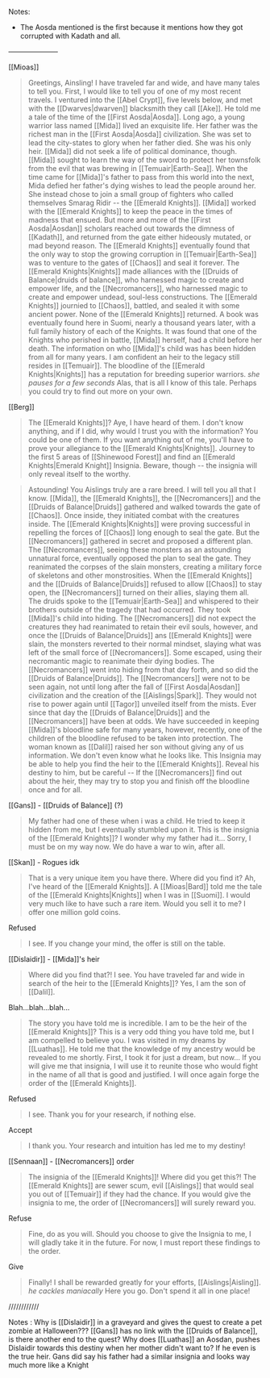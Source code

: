 Notes:
- The Aosda mentioned is the first because it mentions how they got corrupted with Kadath and all.

———————

[[Mioas]]
> Greetings, Ainsling!
> I have traveled far and wide, and have many tales to tell you. First, I would like to tell you of one of my most recent travels.
> I ventured into the [[Abel Crypt]], five levels below, and met with the [[Dwarves|dwarven]] blacksmith they call [[Ake]]. He told me a tale of the time of the [[First Aosda|Aosda]].
> Long ago, a young warrior lass named [[Mida]] lived an exquisite life. Her father was the richest man in the [[First Aosda|Aosda]] civilization. She was set to lead the city-states to glory when her father died. She was his only heir.
> [[Mida]] did not seek a life of political dominance, though. [[Mida]] sought to learn the way of the sword to protect her townsfolk from the evil that was brewing in [[Temuair|Earth-Sea]].
> When the time came for [[Mida]]'s father to pass from this world into the next, Mida defied her father's dying wishes to lead the people around her. She instead chose to join a small group of fighters who called themselves Smarag Ridir -- the [[Emerald Knights]].
> [[Mida]] worked with the [[Emerald Knights]] to keep the peace in the times of madness that ensued. But more and more of the [[First Aosda|Aosdan]] scholars reached out towards the dimness of [[Kadath]], and returned from the gate either hideously mutated, or mad beyond reason.
> The [[Emerald Knights]] eventually found that the only way to stop the growing corruption in [[Temuair|Earth-Sea]] was to venture to the gates of [[Chaos]] and seal it forever. The [[Emerald Knights|Knights]] made alliances with the [[Druids of Balance|druids of balance]], who harnessed magic to create and empower life, and the [[Necromancers]], who harnessed magic to create and empower undead, soul-less constructions.
> The [[Emerald Knights]] journied to [[Chaos]], battled, and sealed it with some ancient power. None of the [[Emerald Knights]] returned.
> A book was eventually found here in Suomi, nearly a thousand years later, with a full family history of each of the Knights. It was found that one of the Knights who perished in battle, [[Mida]] herself, had a child before her death.
> The information on who [[Mida]]'s child was has been hidden from all for many years. I am confident an heir to the legacy still resides in [[Temuair]]. The bloodline of the [[Emerald Knights|Knights]] has a reputation for breeding superior warriors.
> *she pauses for a few seconds*
> Alas, that is all I know of this tale. Perhaps you could try to find out more on your own.

[[Berg]]

> The [[Emerald Knights]]? Aye, I have heard of them.
> I don't know anything, and if I did, why would I trust you with the information? You could be one of them.
> If you want anything out of me, you'll have to prove your allegiance to the [[Emerald Knights|Knights]]. Journey to the first 5 areas of [[Shinewood Forest]] and find an [[Emerald Knights|Emerald Knight]] Insignia. Beware, though -- the insignia will only reveal itself to the worthy.

> Astounding! You Aislings truly are a rare breed. I will tell you all that I know.
> [[Mida]], the [[Emerald Knights]], the [[Necromancers]] and the [[Druids of Balance|Druids]] gathered and walked towards the gate of [[Chaos]]. Once inside, they initiated combat with the creatures inside.
> The [[Emerald Knights|Knights]] were proving successful in repelling the forces of [[Chaos]] long enough to seal the gate. But the [[Necromancers]] gathered in secret and proposed a different plan.
> The [[Necromancers]], seeing these monsters as an astounding unnatural force, eventually opposed the plan to seal the gate. They reanimated the corpses of the slain monsters, creating a military force of skeletons and other monstrosities.
> When the [[Emerald Knights]] and the [[Druids of Balance|Druids]] refused to allow [[Chaos]] to stay open, the [[Necromancers]] turned on their allies, slaying them all. The druids spoke to the [[Temuair|Earth-Sea]] and whispered to their brothers outside of the tragedy that had occurred. They took [[Mida]]'s child into hiding. 
> The [[Necromancers]] did not expect the creatures they had reanimated to retain their evil souls, however, and once the [[Druids of Balance|Druids]] ans [[Emerald Knights]] were slain, the monsters reverted to their normal mindset, slaying what was left of the small force of [[Necromancers]]. Some escaped, using their necromantic magic to reanimate their dying bodies.
> The [[Necromancers]] went into hiding from that day forth, and so did the [[Druids of Balance|Druids]]. The [[Necromancers]] were not to be seen again, not until long after the fall of [[First Aosda|Aosdan]] civilization and the creation of the [[Aislings|Spark]]. They would not rise to power again until [[Tagor]] unveiled itself from the mists.
> Ever since that day the [[Druids of Balance|Druids]] and the [[Necromancers]] have been at odds. We have succeeded in keeping [[Mida]]'s bloodline safe for many years, however, recently, one of the children of the bloodline refused to be taken into protection. The woman known as [[Dalil]] raised her son without giving any of us information. We don't even know what he looks like.
> This Insignia may be able to help you find the heir to the [[Emerald Knights]]. Reveal his destiny to him, but be careful -- If the [[Necromancers]] find out about the heir, they may try to stop you and finish off the bloodline once and for all.


[[Gans]] - [[Druids of Balance]] (?)

> My father had one of these when i was a child. He tried to keep it hidden from me, but I eventually stumbled upon it.
> This is the insignia of the [[Emerald Knights]]? I wonder why my father had it...
> Sorry, I must be on my way now. We do have a war to win, after all.

[[Skan]] - Rogues idk
> That is a very unique item you have there. Where did you find it?
> Ah, I've heard of the [[Emerald Knights]]. A [[Mioas|Bard]] told me the tale of the [[Emerald Knights|Knights]] when I was in [[Suomi]].
> I would very much like to have such a rare item. Would you sell it to me? I offer one million gold coins.

Refused
> I see. If you change your mind, the offer is still on the table.

[[Dislaidir]] - [[Mida]]'s heir

> Where did you find that?!
> I see. You have traveled far and wide in search of the heir to the [[Emerald Knights]]?
> Yes, I am the son of [[Dalil]].

Blah...blah...blah...
> The story you have told me is incredible. I am to be the heir of the [[Emerald Knights]]? This is a very odd thing you have told me, but I am compelled to believe you.
> I was visited in my dreams by [[Luathas]]. He told me that the knowledge of my ancestry would be revealed to me shortly. First, I took it for just a dream, but now...
> If you will give me that insignia, I will use it to reunite those who would fight in the name of all that is good and justified. I will once again forge the order of the [[Emerald Knights]].

Refused
> I see. Thank you for your research, if nothing else.

Accept
> I thank you. Your research and intuition has led me to my destiny!


[[Sennaan]] - [[Necromancers]] order
> The insignia of the [[Emerald Knights]]! Where did you get this?!
> The [[Emerald Knights]] are sewer scum, evil [[Aislings]] that would seal you out of [[Temuair]] if they had the chance. If you would give the insignia to me, the order of [[Necromancers]] will surely reward you.

Refuse
> Fine, do as you will.
> Should you choose to give the Insignia to me, I will gladly take it in the future. For now, I must report these findings to the order.

Give
> Finally! I shall be rewarded greatly for your efforts, [[Aislings|Aisling]]. *he cackles maniacally*
> Here you go. Don't spend it all in one place!


////////////

Notes :
Why is [[Dislaidir]] in a graveyard and gives the quest to create a pet zombie at Halloween???
[[Gans]] has no link with the [[Druids of Balance]], is there another end to the quest?
Why does [[Luathas]] an Aosdan, pushes Dislaidir towards this destiny when her mother didn't want to? If he even is the true heir.
Gans did say his father had a similar insignia and looks way much more like a Knight